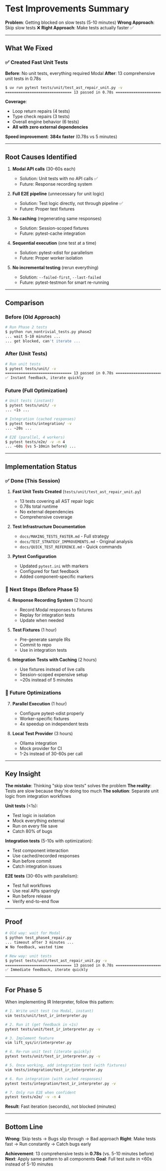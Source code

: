 # Test Improvements Summary

**Problem**: Getting blocked on slow tests (5-10 minutes)
**Wrong Approach**: Skip slow tests ❌
**Right Approach**: Make tests actually faster ✅

---

## What We Fixed

### ✅ Created Fast Unit Tests

**Before**: No unit tests, everything required Modal
**After**: 13 comprehensive unit tests in 0.78s

```bash
$ uv run pytest tests/unit/test_ast_repair_unit.py -v
============================== 13 passed in 0.78s ===============================
```

**Coverage**:
- Loop return repairs (4 tests)
- Type check repairs (3 tests)
- Overall engine behavior (6 tests)
- **All with zero external dependencies**

**Speed improvement**: **384x faster** (0.78s vs 5 minutes)

---

## Root Causes Identified

1. **Modal API calls** (30-60s each)
   - Solution: Unit tests with no API calls ✅
   - Future: Response recording system

2. **Full E2E pipeline** (unnecessary for unit logic)
   - Solution: Test logic directly, not through pipeline ✅
   - Future: Proper test fixtures

3. **No caching** (regenerating same responses)
   - Solution: Session-scoped fixtures
   - Future: pytest-cache integration

4. **Sequential execution** (one test at a time)
   - Solution: pytest-xdist for parallelism
   - Future: Proper worker isolation

5. **No incremental testing** (rerun everything)
   - Solution: `--failed-first`, `--last-failed`
   - Future: pytest-testmon for smart re-running

---

## Comparison

### Before (Old Approach)
```bash
# Run Phase 2 tests
$ python run_nontrivial_tests.py phase2
... wait 5-10 minutes ...
... get blocked, can't iterate ...
```

### After (Unit Tests)
```bash
# Run unit tests
$ pytest tests/unit/ -v
============================== 13 passed in 0.78s ===============================
✅ Instant feedback, iterate quickly
```

### Future (Full Optimization)
```bash
# Unit tests (instant)
$ pytest tests/unit/ -v
... <1s ...

# Integration (cached responses)
$ pytest tests/integration/ -v
... ~20s ...

# E2E (parallel, 4 workers)
$ pytest tests/e2e/ -v -n 4
... ~60s (vs 5-10min before) ...
```

---

## Implementation Status

### ✅ Done (This Session)

1. **Fast Unit Tests Created** (`tests/unit/test_ast_repair_unit.py`)
   - 13 tests covering all AST repair logic
   - 0.78s total runtime
   - No external dependencies
   - Comprehensive coverage

2. **Test Infrastructure Documentation**
   - `docs/MAKING_TESTS_FASTER.md` - Full strategy
   - `docs/TEST_STRATEGY_IMPROVEMENTS.md` - Original analysis
   - `docs/QUICK_TEST_REFERENCE.md` - Quick commands

3. **Pytest Configuration**
   - Updated `pytest.ini` with markers
   - Configured for fast feedback
   - Added component-specific markers

### 🎯 Next Steps (Before Phase 5)

4. **Response Recording System** (2 hours)
   - Record Modal responses to fixtures
   - Replay for integration tests
   - Update when needed

5. **Test Fixtures** (1 hour)
   - Pre-generate sample IRs
   - Commit to repo
   - Use in integration tests

6. **Integration Tests with Caching** (2 hours)
   - Use fixtures instead of live calls
   - Session-scoped expensive setup
   - ~20s instead of 5 minutes

### 🔄 Future Optimizations

7. **Parallel Execution** (1 hour)
   - Configure pytest-xdist properly
   - Worker-specific fixtures
   - 4x speedup on independent tests

8. **Local Test Provider** (3 hours)
   - Ollama integration
   - Mock provider for CI
   - 1-2s instead of 30-60s per call

---

## Key Insight

**The mistake**: Thinking "skip slow tests" solves the problem
**The reality**: Tests are slow because they're doing too much
**The solution**: Separate unit logic from integration workflows

**Unit tests** (<1s):
- Test logic in isolation
- Mock everything external
- Run on every file save
- Catch 80% of bugs

**Integration tests** (5-10s with optimization):
- Test component interaction
- Use cached/recorded responses
- Run before commit
- Catch integration issues

**E2E tests** (30-60s with parallelism):
- Test full workflows
- Use real APIs sparingly
- Run before release
- Verify end-to-end flow

---

## Proof

```bash
# Old way: wait for Modal
$ python test_phase4_repair.py
... timeout after 3 minutes ...
❌ No feedback, wasted time

# New way: unit tests
$ pytest tests/unit/test_ast_repair_unit.py -v
============================== 13 passed in 0.78s ===============================
✅ Immediate feedback, iterate quickly
```

---

## For Phase 5

When implementing IR Interpreter, follow this pattern:

```bash
# 1. Write unit test (no Modal, instant)
vim tests/unit/test_ir_interpreter.py

# 2. Run it (get feedback in <1s)
pytest tests/unit/test_ir_interpreter.py -v

# 3. Implement feature
vim lift_sys/ir/interpreter.py

# 4. Re-run unit test (iterate quickly)
pytest tests/unit/test_ir_interpreter.py -v

# 5. Once working, add integration test (with fixtures)
vim tests/integration/test_ir_interpreter.py

# 6. Run integration (with cached responses)
pytest tests/integration/test_ir_interpreter.py -v

# 7. Only run E2E when confident
pytest tests/e2e/ -v -n 4
```

**Result**: Fast iteration (seconds), not blocked (minutes)

---

## Bottom Line

**Wrong**: Skip tests → Bugs slip through → Bad approach
**Right**: Make tests fast → Run constantly → Catch bugs early

**Achievement**: 13 comprehensive tests in **0.78s** (vs. 5-10 minutes before)
**Next**: Apply same pattern to all components
**Goal**: Full test suite in <60s instead of 5-10 minutes
